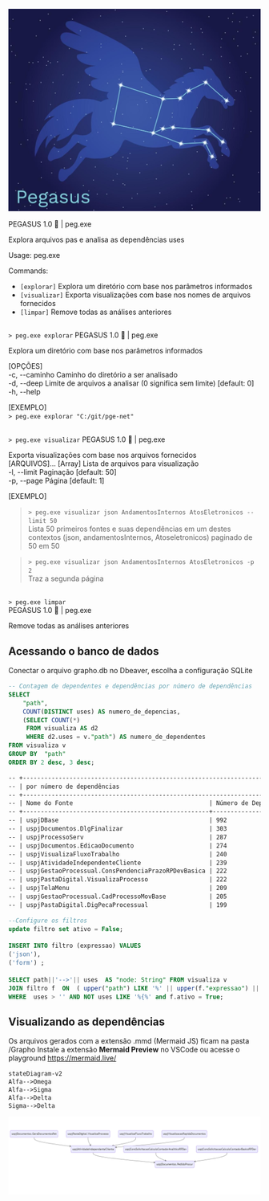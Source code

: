 ![Alt text](pegasus.png)

PEGASUS 1.0 🪽   | peg.exe 

Explora arquivos pas e analisa as dependências uses  

Usage: peg.exe <COMMAND>  

Commands:   
- `[explorar]`    Explora um diretório com base nos parâmetros informados   
- `[visualizar]`  Exporta visualizações com base nos nomes de arquivos fornecidos   
- `[limpar]`   Remove todas as análises anteriores

##   
`> peg.exe explorar`
PEGASUS 1.0 🪽  | peg.exe

Explora um diretório com base nos parâmetros informados  

[OPÇÕES]  
-c, --caminho <CAMINHO>  Caminho do diretório a ser analisado   
-d, --deep <DEEP>        Limite de arquivos a analisar (0 significa sem limite) [default: 0]   
-h, --help 

[EXEMPLO]     
`> peg.exe explorar "C:/git/pge-net"`          

## 
`> peg.exe visualizar`
PEGASUS 1.0 🪽  | peg.exe  

Exporta visualizações com base nos arquivos fornecidos  
[ARQUIVOS]...  [Array] Lista de arquivos para visualização  
-l, --limit <LIMIT>      Paginação [default: 50]  
-p, --page <PAGE>        Página [default: 1]   

[EXEMPLO]     
> `> peg.exe visualizar json AndamentosInternos AtosEletronicos --limit 50 `  
> Lista 50 primeiros fontes e suas dependências em um destes contextos (json, andamentosInternos, Atoseletronicos) paginado de 50 em 50 

> `> peg.exe visualizar json AndamentosInternos AtosEletronicos -p 2 `  
> Traz a segunda página

## 
`> peg.exe limpar`       
PEGASUS 1.0 🪽  | peg.exe  

Remove todas as análises anteriores

## Acessando o banco de dados

Conectar o arquivo grapho.db no Dbeaver, escolha a configuração SQLite

```sql
-- Contagem de dependentes e dependências por número de dependências
SELECT 
    "path",
    COUNT(DISTINCT uses) AS numero_de_depencias,  
    (SELECT COUNT(*) 
     FROM visualiza AS d2 
     WHERE d2.uses = v."path") AS numero_de_dependentes 
FROM visualiza v 
GROUP BY  "path"
ORDER BY 2 desc, 3 desc;
```
```markdown
-- +-----------------------------------------------------------------------------------------------------+
-- | por número de dependências                                                                          |
-- +-----------------------------------------------------------------------------------------------------+
-- | Nome do Fonte                                      | Número de Dependências | Número de Dependentes |
-- +----------------------------------------------------+------------------------+-----------------------+
-- | uspjDBase                                          | 992                    | 56                    |
-- | uspjDocumentos.DlgFinalizar                        | 303                    | 2                     |
-- | uspjProcessoServ                                   | 287                    | 18                    |
-- | uspjDocumentos.EdicaoDocumento                     | 274                    | 1                     |
-- | uspjVisualizaFluxoTrabalho                         | 240                    | 4                     |
-- | uspjAtividadeIndependenteCliente                   | 239                    | 6                     |
-- | uspjGestaoProcessual.ConsPendenciaPrazoRPDevBasica | 222                    | 3                     |
-- | uspjPastaDigital.VisualizaProcesso                 | 222                    | 2                     |
-- | uspjTelaMenu                                       | 209                    | 14                    |
-- | uspjGestaoProcessual.CadProcessoMovBase            | 205                    | 2                     |
-- | uspjPastaDigital.DigPecaProcessual                 | 199                    | 1                     |
``` 

```sql
--Configure os filtros 
update filtro set ativo = False;

INSERT INTO filtro (expressao) VALUES 
('json'), 
('form') ;

SELECT path||'-->'|| uses  AS "node: String" FROM visualiza v
JOIN filtro f  ON  ( upper("path") LIKE '%' || upper(f."expressao") || '%' OR upper(uses) LIKE '%' || upper(f."expressao") || '%') 
WHERE  uses > '' AND NOT uses LIKE '%{%' and f.ativo = True;
```

## Visualizando as dependências

Os arquivos gerados com a extensão .mmd (Mermaid JS)  ficam na pasta /Grapho
Instale a extensão **Mermaid Preview** no VSCode ou acesse o playground https://mermaid.live/

```mermaid
stateDiagram-v2
Alfa-->Omega
Alfa-->Sigma
Alfa-->Delta
Sigma-->Delta

```

![Alt text](dependencias.png)
